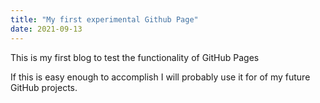 ```yaml
---
title: "My first experimental Github Page"
date: 2021-09-13
---
```


This is my first blog to test the functionality of GitHub Pages

If this is easy enough to accomplish I will probably use it for 
of my future GitHub projects.
